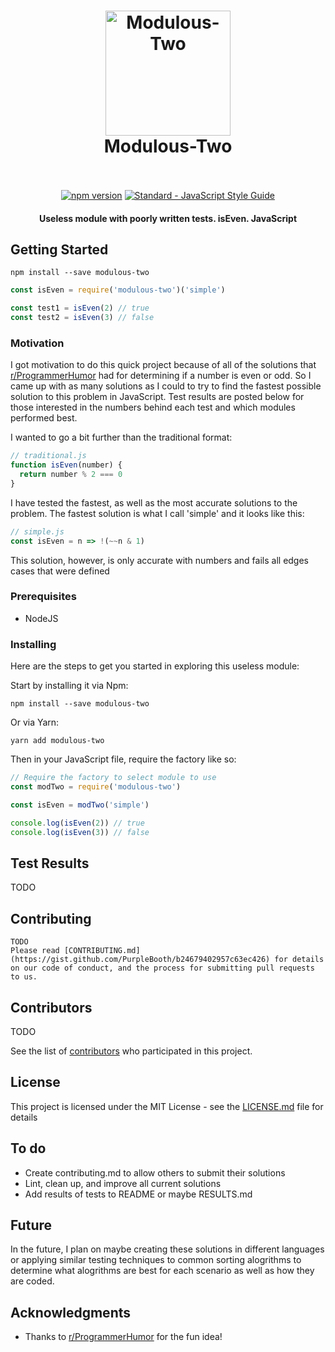 <h1 align="center">
  <img src="https://cdn.rawgit.com/mitchellrstack/modulous-two/master/sticker.png" alt="Modulous-Two" width="200">
  <br>
  Modulous-Two
  <br>
  <br>
</h1>

<p align="center">
  <a href="https://www.npmjs.com/package/modulous-two"><img src="https://img.shields.io/npm/v/modulous-two.svg" alt="npm version"></a>
  <a href="https://standardjs.com"><img src="https://img.shields.io/badge/code_style-standard-brightgreen.svg" alt="Standard - JavaScript Style Guide"></a>
</p>

<h4 align="center">Useless module with poorly written tests. isEven. JavaScript</h4>

## Getting Started

```
npm install --save modulous-two
```
```JavaScript
const isEven = require('modulous-two')('simple')

const test1 = isEven(2) // true
const test2 = isEven(3) // false
```

### Motivation

I got motivation to do this quick project because of all of the solutions that [r/ProgrammerHumor](https://www.reddit.com/r/ProgrammerHumor/) had for determining if a number is even or odd. So I came up with as many solutions as I could to try to find the fastest possible solution to this problem in JavaScript. Test results are posted below for those interested in the numbers behind each test and which modules performed best.

I wanted to go a bit further than the traditional format:
```JavaScript
// traditional.js
function isEven(number) {
  return number % 2 === 0
}
```

I have tested the fastest, as well as the most accurate solutions to the problem. The fastest solution is what I call 'simple' and it looks like this:
```JavaScript
// simple.js
const isEven = n => !(~~n & 1)
```
This solution, however, is only accurate with numbers and fails all edges cases that were defined

### Prerequisites

- NodeJS

### Installing

Here are the steps to get you started in exploring this useless module:

Start by installing it via Npm:
```
npm install --save modulous-two
```
Or via Yarn:
```
yarn add modulous-two
```
Then in your JavaScript file, require the factory like so:
```JavaScript
// Require the factory to select module to use
const modTwo = require('modulous-two')

const isEven = modTwo('simple')

console.log(isEven(2)) // true
console.log(isEven(3)) // false
```

## Test Results

TODO

## Contributing

```
TODO
Please read [CONTRIBUTING.md](https://gist.github.com/PurpleBooth/b24679402957c63ec426) for details on our code of conduct, and the process for submitting pull requests to us.
```

## Contributors

TODO

See the list of [contributors](https://github.com/your/project/contributors) who participated in this project.

## License

This project is licensed under the MIT License - see the [LICENSE.md](LICENSE.md) file for details

## To do

* Create contributing.md to allow others to submit their solutions
* Lint, clean up, and improve all current solutions
* Add results of tests to README or maybe RESULTS.md

## Future

In the future, I plan on maybe creating these solutions in different languages or applying similar testing techniques to common sorting alogrithms to determine what alogrithms are best for each scenario as well as how they are coded.

## Acknowledgments

* Thanks to [r/ProgrammerHumor](https://www.reddit.com/r/ProgrammerHumor/) for the fun idea!
